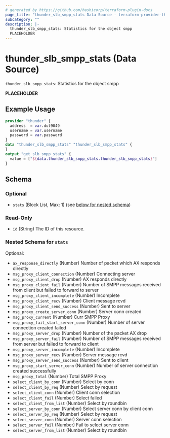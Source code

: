 ```yaml
---
# generated by https://github.com/hashicorp/terraform-plugin-docs
page_title: "thunder_slb_smpp_stats Data Source - terraform-provider-thunder"
subcategory: ""
description: |-
  thunder_slb_smpp_stats: Statistics for the object smpp
  PLACEHOLDER
---
```


# thunder_slb_smpp_stats (Data Source)

`thunder_slb_smpp_stats`: Statistics for the object smpp

__PLACEHOLDER__

## Example Usage

```terraform
provider "thunder" {
  address  = var.dut9049
  username = var.username
  password = var.password
}
data "thunder_slb_smpp_stats" "thunder_slb_smpp_stats" {
}
output "get_slb_smpp_stats" {
  value = ["${data.thunder_slb_smpp_stats.thunder_slb_smpp_stats}"]
}
```

<!-- schema generated by tfplugindocs -->
## Schema

### Optional

- `stats` (Block List, Max: 1) (see [below for nested schema](#nestedblock--stats))

### Read-Only

- `id` (String) The ID of this resource.

<a id="nestedblock--stats"></a>
### Nested Schema for `stats`

Optional:

- `ax_response_directly` (Number) Number of packet which AX responds directly
- `msg_proxy_client_connection` (Number) Connecting server
- `msg_proxy_client_drop` (Number) AX responds directly
- `msg_proxy_client_fail` (Number) Number of SMPP messages received from client but failed to forward to server
- `msg_proxy_client_incomplete` (Number) Incomplete
- `msg_proxy_client_recv` (Number) Client message rcvd
- `msg_proxy_client_send_success` (Number) Sent to server
- `msg_proxy_create_server_conn` (Number) Server conn created
- `msg_proxy_current` (Number) Curr SMPP Proxy
- `msg_proxy_fail_start_server_conn` (Number) Number of server connection created failed
- `msg_proxy_server_drop` (Number) Number of the packet AX drop
- `msg_proxy_server_fail` (Number) Number of SMPP messages received from server but failed to forward to client
- `msg_proxy_server_incomplete` (Number) Incomplete
- `msg_proxy_server_recv` (Number) Server message rcvd
- `msg_proxy_server_send_success` (Number) Sent to client
- `msg_proxy_start_server_conn` (Number) Number of server connection created successfully
- `msg_proxy_total` (Number) Total SMPP Proxy
- `select_client_by_conn` (Number) Select by conn
- `select_client_by_req` (Number) Select by request
- `select_client_conn` (Number) Client conn selection
- `select_client_fail` (Number) Select failed
- `select_client_from_list` (Number) Select by roundbin
- `select_server_by_conn` (Number) Select server conn by client conn
- `select_server_by_req` (Number) Select by request
- `select_server_conn` (Number) Server conn selection
- `select_server_fail` (Number) Fail to select server conn
- `select_server_from_list` (Number) Select by roundbin


